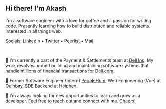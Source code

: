 <!--
 Hello, wassupp!
-->

## Hi there! I'm Akash
I'm a software engineer with a love for coffee and a passion for writing code. Presently learning how to build distributed and reliable systems. Interested in all things web.



Socials: <a href="https://www.linkedin.com/in/akashchouhan16" target="_blank">LinkedIn</a> • <a href="https://twitter.com/akashchouhan16_" target="_blank">Twitter</a> • <a href="https://peerlist.io/akashchouhan16" target="_blank"> Peerlist </a> • <a href="mailto: akash.c1500@gmail.com"> Mail </a> 

<!-- • <a href="https://www.polywork.com/akash_chouhan" target="_blank"> Polywork </a>  -->

<!-- • <a href="https://hashnode.com/@akashchouhan16" target="_blank">Hashnode</a>  -->

</br>

🌱 I'm currently a part of the Payment & Settlements team at [Dell Inc](https://www.dell.com "Dell.com"). My work revolves around building and maintaining software systems that handle millions of financial transactions for [Dell.com](https://www.dell.com).

💼 Former Software Engineer (Intern) [PeopleHum](https://www.peoplehum.com/ "peopleHum"), Web Engineering (Vue) at [Quinbay](https://www.quinbay.com/ "Quinbay"), SDE Backend at [Heiphen](https://heiphen.com/ "Heiphen").
 
🔭 I'm always looking for new opportunities to learn and grow as a developer. Feel free to reach out and connect with me. Cheers!
